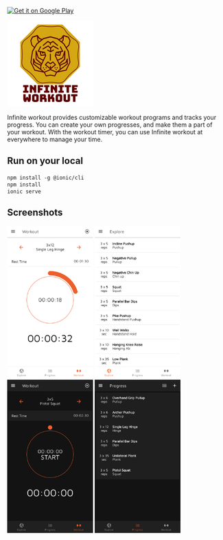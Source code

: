 <a href='https://play.google.com/store/apps/details?id=com.infinite.workout&pcampaignid=pcampaignidMKT-Other-global-all-co-prtnr-py-PartBadge-Mar2515-1'><img alt='Get it on Google Play' src='https://play.google.com/intl/en_us/badges/static/images/badges/en_badge_web_generic.png' height="45"/></a>

![Infinite Workout](https://raw.githubusercontent.com/ybedirhanpak/infinite-workout/master/.github/assets/logo_200x200.png)

Infinite workout provides customizable workout programs and tracks your progress. You can create your own progresses, and make them a part of your workout. With the workout timer, you can use Infinite workout at everywhere to manage your time.

## Run on your local

```
npm install -g @ionic/cli
npm install
ionic serve
```

## Screenshots

<div>
<img alt='Get it on Google Play' src='https://raw.githubusercontent.com/ybedirhanpak/infinite-workout/master/.github/assets/screenshot_2.png' width="200"/>
<img alt='Get it on Google Play' src='https://raw.githubusercontent.com/ybedirhanpak/infinite-workout/master/.github/assets/screenshot_3.png' width="200"/>
<img alt='Get it on Google Play' src='https://raw.githubusercontent.com/ybedirhanpak/infinite-workout/master/.github/assets/screenshot_4.png' width="200"/>
<img alt='Get it on Google Play' src='https://raw.githubusercontent.com/ybedirhanpak/infinite-workout/master/.github/assets/screenshot_5.png' width="200"/>
</div>
